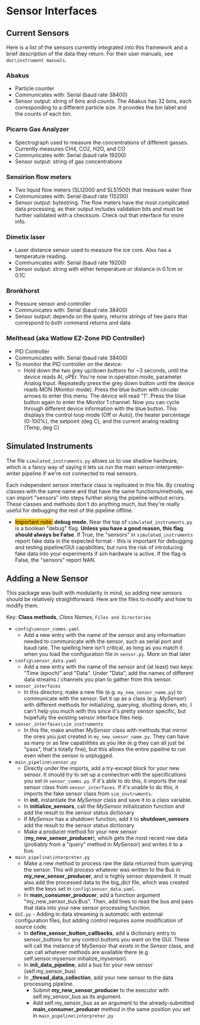# Sensor Interfaces

## Current Sensors
Here is a list of the sensors currently integrated into this framework and a brief description of the data they return. For their user manuals, see `doc\instrument manuals`.

### Abakus
- Particle counter
- Communicates with: Serial (baud rate 38400)
- Sensor output: string of *bins* and *counts*. The Abakus has 32 bins, each corresponding to a different particle size. It provides the bin label and the counts of each bin.

### Picarro Gas Analyzer
- Spectrograph used to measure the concentrations of different gasses. Currently measures CH4, CO2, H2O, and CO
- Communicates with: Serial (baud rate 19200)
- Sensor output: string of gas concentrations

### Sensirion flow meters
- Two liquid flow meters (SLI2000 and SLS1500) that measure water flow
- Communicates with: Serial (baud rate 115200)
- Sensor output: bytestring. The flow meters have the most complicated data processing, as their output includes validation bits and must be further validated with a checksum. Check out that interface for more info.

### Dimetix laser
- Laser distance sensor used to measure the ice core. Also has a temperature reading.
- Communicates with: Serial (baud rate 19200)
- Sensor output: string with either temperature or distance in 0.1cm or 0.1C

### Bronkhorst
- Pressure sensor and controller
- Communicates with: Serial (baud rate 38400)
- Sensor output: depends on the query, returns strings of hex pairs that correspond to both command returns and data

### Melthead (aka Watlow EZ-Zone PID Controller)
- PID Controller
- Communicates with: Serial (baud rate 38400)
- To monitor the PID controller on the device:
    - Hold down the two grey up/down buttons for ~3 seconds, until the device reads AI, oPEr. You're now in operation mode, parameter Analog Input. Repeatedly press the grey down button until the device reads MON (Monitor mode). Press the blue button with circular arrows to enter this menu. The device will read "1". Press the blue button again to enter the Monitor 1 channel. Now you can cycle through different device information with the blue button. This displays the control loop mode (Off or Auto), the heater percentage (0-100%), the setpoint (deg C), and the current analog reading (Temp, deg C)
    
## Simulated Instruments
The file `simulated_instruments.py` allows us to use shadow hardware, which is a fancy way of saying it lets us run the main sensor-interpreter-writer pipeline if we're not connected to real sensors. 

Each independent sensor interface class is replicated in this file. By creating classes with the same name and that have the same functions/methods, we can import "sensors" into steps further along the pipeline without errors. These classes and methods don't do anything much, but they're really useful for debugging the rest of the pipeline offline.

<style>
    .highlight {
        color: black;
        background-color: #FFC107;
    }
</style>

- <span class="highlight">Important note:</span> **debug mode.** Near the top of `simulated_instruments.py` is a boolean "debug" flag. **Unless you have a good reason, this flag should always be False**. If True, the "sensors" in `simulated_instruments` report fake data in the expected format - this is important for debugging and testing pipeline/GUI capabilities, but runs the risk of introducing fake data into your experiments if sim hardware is active. If the flag is False, the "sensors" report NAN.


## Adding a New Sensor
This package was built with modularity in mind, so adding new sensors should be relatively straightforward. Here are the files to modify and how to modify them.

Key: **Class methods**, *Class Names*, `Files and Directories`


- `config\sensor_comms.yaml` 
    - Add a new entry with the name of the sensor and any information needed to communicate with the sensor, such as serial port and baud rate. The spelling here isn't critical, as long as you match it when you load the configuration file in `sensor.py`. More on that later
- `config\sensor_data.yaml`
    - Add a new entry with the name of the sensor and (at least) two keys: "Time (epoch)" and "Data". Under "Data", add the names of different data streams / channels you plan to gather from this sensor.
- `sensor_interfaces`
    - In this directory, make a new file (e.g. `my_new_sensor_name.py`) to communicate with the sensor. Set it up as a class (e.g. *MySensor*) with different methods for initializing, querying, shutting down, etc. I can't help you much with this since it's pretty sensor specific, but hopefully the existing sensor interface files help.
- `sensor_interfaces\sim_instruments`
    - In this file, make another *MySensor* class with methods that mirror the ones you just created in `my_new_sensor_name.py`. They can have as many or as few capabilities as you like (e.g they can all just be "pass", that's totally fine), but this allows the entire pipeline to run even when the sensor is unplugged.
- `main_pipeline\sensor.py`
    - Directly under the imports, add a try-except block for your new sensor. It should try to set up a connection with the specifications you set in `sensor_comms.py`. If it's able to do this, it imports the real sensor class from `sensor_interfaces`. If it's unable to do this, it imports the fake sensor class from `sim_instruments`.
    - In **init**, instantiate the *MySensor* class and save it to a class variable.
    - In **initialize_sensors**, call the *MySensor* initialization function and add the result to the sensor status dictionary
    - If *MySensor* has a shutdown function, add it to **shutdown_sensors** add the result to the sensor status dictionary
    - Make a producer method for your new sensor (**my_new_sensor_producer**), which gets the most recent raw data (probably from a "query" method in *MySensor*) and writes it to a bus.
- `main_pipeline\interpreter.py`
    - Make a new method to process raw the data returned from querying the sensor. This will process whatever was written to the Bus in **my_new_sensor_producer**, and is highly sensor dependent. It must also add the processed data to the big_dict file, which was created with the keys set in `config\sensor_data.yaml`.
    - In **main_consumer_producer**, add a function argument "my_new_sensor_bus:Bus". Then, add lines to read the bus and pass that data into your new sensor processing function.
- `GUI.py` - Adding in data streaming is automatic with external configuration files, but adding control requires some modification of source code.
    - In **define_sensor_button_callbacks**, add a dictionary entry to sensor_buttons for any control buttons you want on the GUI. These will call the instance of MySensor that exists in the *Sensor* class, and can call whatever methods are available there (e.g self.sensor.mysensor.initialize_mysensor).
    - In **init_data_pipeline**, add a bus for your new sensor (self.my_sensor_bus)
    - In **_thread_data_collection**, add your new sensor to the data processing pipeline. 
        - Submit **my_new_sensor_producer** to the executor with self.my_sensor_bus as its argument. 
        - Add self.my_sensor_bus as an argument to the already-submitted **main_consumer_producer** method in the same position you set in `main_pipeline\interpreter.py`
